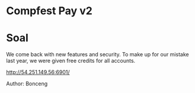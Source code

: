 # Compfest Pay v2
# Soal
We come back with new features and security. To make up for our mistake last year, we were given free credits for all accounts.

http://54.251.149.56:6901/

Author: Bonceng

